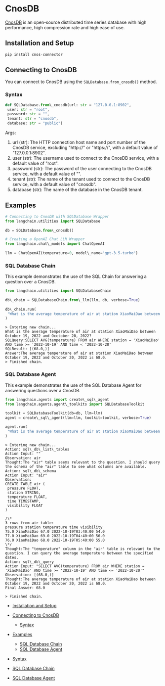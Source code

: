 # CnosDB

[CnosDB](https://github.com/cnosdb/cnosdb) is an open-source distributed time series database with high performance, high compression rate and high ease of use.

## Installation and Setup[​](#installation-and-setup "Direct link to Installation and Setup")

```python
pip install cnos-connector  

```

## Connecting to CnosDB[​](#connecting-to-cnosdb "Direct link to Connecting to CnosDB")

You can connect to CnosDB using the `SQLDatabase.from_cnosdb()` method.

### Syntax[​](#syntax "Direct link to Syntax")

```python
def SQLDatabase.from\_cnosdb(url: str = "127.0.0.1:8902",  
 user: str = "root",  
 password: str = "",  
 tenant: str = "cnosdb",  
 database: str = "public")  

```

Args:

1. url (str): The HTTP connection host name and port number of the CnosDB
   service, excluding "http://" or "https://", with a default value
   of "127.0.0.1:8902".
1. user (str): The username used to connect to the CnosDB service, with a
   default value of "root".
1. password (str): The password of the user connecting to the CnosDB service,
   with a default value of "".
1. tenant (str): The name of the tenant used to connect to the CnosDB service,
   with a default value of "cnosdb".
1. database (str): The name of the database in the CnosDB tenant.

## Examples[​](#examples "Direct link to Examples")

```python
# Connecting to CnosDB with SQLDatabase Wrapper  
from langchain.utilities import SQLDatabase  
  
db = SQLDatabase.from\_cnosdb()  

```

```python
# Creating a OpenAI Chat LLM Wrapper  
from langchain.chat\_models import ChatOpenAI  
  
llm = ChatOpenAI(temperature=0, model\_name="gpt-3.5-turbo")  

```

### SQL Database Chain[​](#sql-database-chain "Direct link to SQL Database Chain")

This example demonstrates the use of the SQL Chain for answering a question over a CnosDB.

```python
from langchain.utilities import SQLDatabaseChain  
  
db\_chain = SQLDatabaseChain.from\_llm(llm, db, verbose=True)  
  
db\_chain.run(  
 "What is the average temperature of air at station XiaoMaiDao between October 19, 2022 and Occtober 20, 2022?"  
)  

```

```shell
> Entering new chain...  
What is the average temperature of air at station XiaoMaiDao between October 19, 2022 and Occtober 20, 2022?  
SQLQuery:SELECT AVG(temperature) FROM air WHERE station = 'XiaoMaiDao' AND time >= '2022-10-19' AND time < '2022-10-20'  
SQLResult: [(68.0,)]  
Answer:The average temperature of air at station XiaoMaiDao between October 19, 2022 and October 20, 2022 is 68.0.  
> Finished chain.  

```

### SQL Database Agent[​](#sql-database-agent "Direct link to SQL Database Agent")

This example demonstrates the use of the SQL Database Agent for answering questions over a CnosDB.

```python
from langchain.agents import create\_sql\_agent  
from langchain.agents.agent\_toolkits import SQLDatabaseToolkit  
  
toolkit = SQLDatabaseToolkit(db=db, llm=llm)  
agent = create\_sql\_agent(llm=llm, toolkit=toolkit, verbose=True)  

```

```python
agent.run(  
 "What is the average temperature of air at station XiaoMaiDao between October 19, 2022 and Occtober 20, 2022?"  
)  

```

```shell
> Entering new chain...  
Action: sql\_db\_list\_tables  
Action Input: ""  
Observation: air  
Thought:The "air" table seems relevant to the question. I should query the schema of the "air" table to see what columns are available.  
Action: sql\_db\_schema  
Action Input: "air"  
Observation:  
CREATE TABLE air (  
 pressure FLOAT,  
 station STRING,  
 temperature FLOAT,  
 time TIMESTAMP,  
 visibility FLOAT  
)  
  
/\*  
3 rows from air table:  
pressure station temperature time visibility  
75.0 XiaoMaiDao 67.0 2022-10-19T03:40:00 54.0  
77.0 XiaoMaiDao 69.0 2022-10-19T04:40:00 56.0  
76.0 XiaoMaiDao 68.0 2022-10-19T05:40:00 55.0  
\*/  
Thought:The "temperature" column in the "air" table is relevant to the question. I can query the average temperature between the specified dates.  
Action: sql\_db\_query  
Action Input: "SELECT AVG(temperature) FROM air WHERE station = 'XiaoMaiDao' AND time >= '2022-10-19' AND time <= '2022-10-20'"  
Observation: [(68.0,)]  
Thought:The average temperature of air at station XiaoMaiDao between October 19, 2022 and October 20, 2022 is 68.0.  
Final Answer: 68.0  
  
> Finished chain.  

```

- [Installation and Setup](#installation-and-setup)

- [Connecting to CnosDB](#connecting-to-cnosdb)

  - [Syntax](#syntax)

- [Examples](#examples)

  - [SQL Database Chain](#sql-database-chain)
  - [SQL Database Agent](#sql-database-agent)

- [Syntax](#syntax)

- [SQL Database Chain](#sql-database-chain)

- [SQL Database Agent](#sql-database-agent)
